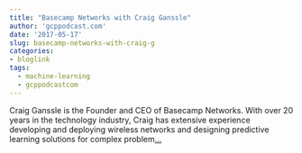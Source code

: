```yaml
---
title: "Basecamp Networks with Craig Ganssle"
author: 'gcppodcast.com'
date: '2017-05-17'
slug: basecamp-networks-with-craig-g
categories:
- bloglink
tags:
  - machine-learning
  - gcppodcastcom
---
```


Craig Ganssle is the Founder and CEO of Basecamp Networks. With over 20 years in the technology industry, Craig has extensive experience developing and deploying wireless networks and designing predictive learning solutions for complex problem[... <i class="fas fa-external-link-alt"></i>](https://www.gcppodcast.com/post/episode-77-basecamp-networks-with-craig-ganssle/)


